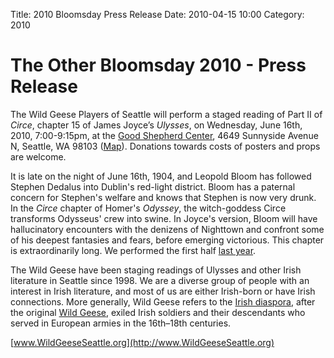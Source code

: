 Title: 2010 Bloomsday Press Release
Date: 2010-04-15 10:00
Category: 2010

# The Other Bloomsday 2010 - Press Release

The Wild Geese Players of Seattle will perform a staged reading of
Part II of *Circe*, chapter 15 of James Joyce’s *Ulysses*,
on Wednesday, June 16th, 2010, 7:00-9:15pm,
at the [Good Shepherd Center](http://www.historicseattle.org/projects/gsc.aspx),
4649 Sunnyside Avenue N, Seattle, WA 98103
([Map](http://maps.google.com/maps?f=q&source=s_q&hl=en&geocode=&q=4649+Sunnyside+Avenue+N,+Seattle,+WA+98103&sll=47.564626,-122.315652&sspn=0.010251,0.013797&ie=UTF8&hq=&hnear=4649+Sunnyside+Ave+N,+Seattle,+King,+Washington+98103&z=16)).
Donations towards costs of posters and props are welcome.

It is late on the night of June 16th, 1904, and Leopold Bloom has
followed Stephen Dedalus into Dublin's red-light district. Bloom has a
paternal concern for Stephen's welfare and knows that Stephen is now
very drunk. In the *Circe* chapter of Homer's *Odyssey*, the
witch-goddess Circe transforms Odysseus' crew into swine. In Joyce's
version, Bloom will have hallucinatory encounters with the denizens of
Nighttown and confront some of his deepest fantasies and fears, before
emerging victorious. This chapter is extraordinarily long. We performed
the first half [last year](../2009.html).

The Wild Geese have been staging readings of Ulysses and other Irish
literature in Seattle since 1998. We are a diverse group of people with
an interest in Irish literature, and most of us are either Irish-born or
have Irish connections. More generally, Wild Geese refers to the [Irish
diaspora](http://en.wikipedia.org/wiki/Irish_diaspora), after the
original [Wild
Geese](http://en.wikipedia.org/wiki/Flight_of_the_Wild_Geese), exiled
Irish soldiers and their descendants who served in European armies in
the 16th–18th centuries.

[www.WildGeeseSeattle.org](http://www.WildGeeseSeattle.org)

